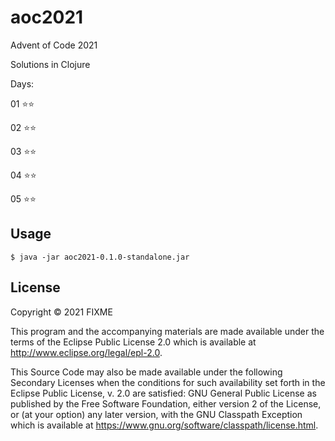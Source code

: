 # aoc2021

Advent of Code 2021

Solutions in Clojure

Days:

01  ⭐⭐

02  ⭐⭐

03  ⭐⭐

04  ⭐⭐

05  ⭐⭐

## Usage

    $ java -jar aoc2021-0.1.0-standalone.jar

## License

Copyright © 2021 FIXME

This program and the accompanying materials are made available under the
terms of the Eclipse Public License 2.0 which is available at
http://www.eclipse.org/legal/epl-2.0.

This Source Code may also be made available under the following Secondary
Licenses when the conditions for such availability set forth in the Eclipse
Public License, v. 2.0 are satisfied: GNU General Public License as published by
the Free Software Foundation, either version 2 of the License, or (at your
option) any later version, with the GNU Classpath Exception which is available
at https://www.gnu.org/software/classpath/license.html.
